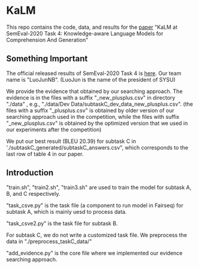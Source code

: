 # KaLM

This repo contains the code, data, and results for the [paper](https://www.aclweb.org/anthology/2020.semeval-1.67) "KaLM at SemEval-2020 Task 4: Knowledge-aware Language Models for Comprehension And Generation"

## Something Important
The official released results of SemEval-2020 Task 4 is [here](http://bit.ly/semeval2020-task4-results). Our team name is "LuoJunNB". (LuoJun is the name of the president of SYSU)

We provide the evidence that obtained by our searching approach. The evidence is in the files with a suffix "_new_plusplus.csv" in directory "./data" , e.g., "./data/Dev Data/subtaskC_dev_data_new_plusplus.csv".
  (the files with a suffix "_plusplus.csv" is obtained by older version of our searching approach used in the competition, while the files with suffix "_new_plusplus.csv" is obtained by the optimized version that we used in our experiments after the competition)

We put our best result (BLEU 20.39) for subtask C in './subtaskC_generated/subtaskC_answers.csv", which corresponds to the last row of table 4 in our paper.

## Introduction

"train.sh", "train2.sh", "train3.sh" are used to train the model for subtask A, B, and C respectively.

"task_csve.py" is the task file (a component to run model in Fairseq) for subtask A, which is mainly uesd to process data.

"task_csve2.py" is the task file for subtask B.

For subtask C, we do not write a customized task file. We preprocess the data in "./preprocess_taskC_data/"

"add_evidence.py" is the core file where we implemented our evidence searching approach.
